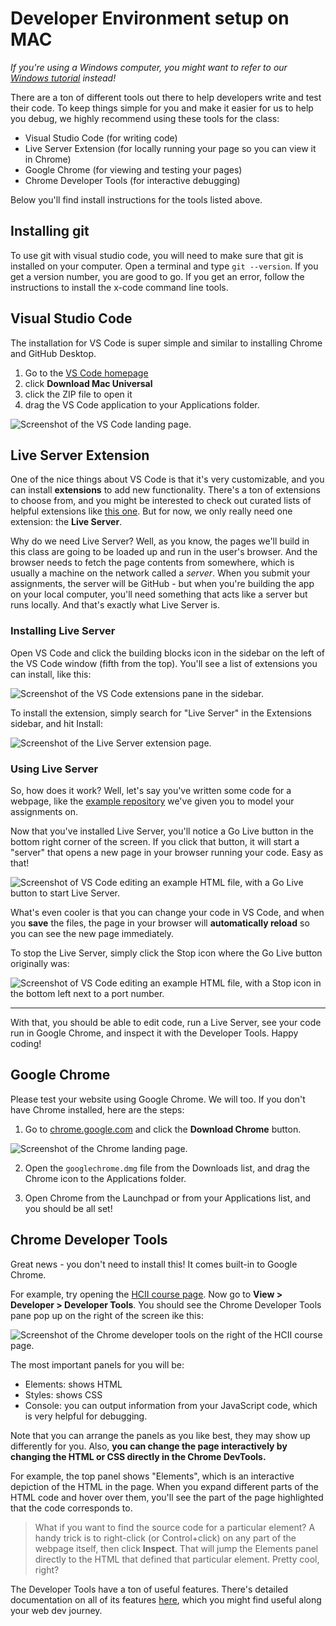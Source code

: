 # Developer Environment setup on MAC

_If you're using a Windows computer, you might want to refer to our [Windows tutorial](./DeveloperEnvironment--Win.md) instead!_

There are a ton of different tools out there to help developers write and test their code. To keep things simple for you and make it easier for us to help you debug, we highly recommend using these tools for the class:

- Visual Studio Code (for writing code)
- Live Server Extension (for locally running your page so you can view it in Chrome)
- Google Chrome (for viewing and testing your pages)
- Chrome Developer Tools (for interactive debugging)

Below you'll find install instructions for the tools listed above.

## Installing git

To use git with visual studio code, you will need to make sure that git is installed on your computer. Open a terminal and type `git --version`. If you get a version number, you are good to go. If you get an error, follow the instructions to install the x-code command line tools.

## Visual Studio Code

The installation for VS Code is super simple and similar to installing Chrome and GitHub Desktop.

1. Go to the [VS Code homepage](https://code.visualstudio.com/)
2. click **Download Mac Universal**
3. click the ZIP file to open it
4. drag the VS Code application to your Applications folder.

![Screenshot of the VS Code landing page.](./assets/mac/vscode-homepage.png)

## Live Server Extension

One of the nice things about VS Code is that it's very customizable, and you can install **extensions** to add new functionality. There's a ton of extensions to choose from, and you might be interested to check out curated lists of helpful extensions like [this one](https://www.sitepoint.com/vs-code-extensions-javascript-developers/). But for now, we only really need one extension: the **Live Server**.

Why do we need Live Server? Well, as you know, the pages we'll build in this class are going to be loaded up and run in the user's browser. And the browser needs to fetch the page contents from somewhere, which is usually a machine on the network called a _server_. When you submit your assignments, the server will be GitHub - but when you're building the app on your local computer, you'll need something that acts like a server but runs locally. And that's exactly what Live Server is.

### Installing Live Server

Open VS Code and click the building blocks icon in the sidebar on the left of the VS Code window (fifth from the top). You'll see a list of extensions you can install, like this:

![Screenshot of the VS Code extensions pane in the sidebar.](./assets/mac/vscode-extensions.png)

To install the extension, simply search for "Live Server" in the Extensions sidebar, and hit Install:

![Screenshot of the Live Server extension page.](./assets/mac/vscode-live-server.png)

### Using Live Server

So, how does it work? Well, let's say you've written some code for a webpage, like the [example repository](https://github.com/interactive-structures/teach-pui-example) we've given you to model your assignments on.

Now that you've installed Live Server, you'll notice a Go Live button in the bottom right corner of the screen. If you click that button, it will start a "server" that opens a new page in your browser running your code. Easy as that!

![Screenshot of VS Code editing an example HTML file, with a Go Live button to start Live Server.](./assets/mac/live-server-start.png)

What's even cooler is that you can change your code in VS Code, and when you **save** the files, the page in your browser will **automatically reload** so you can see the new page immediately.

To stop the Live Server, simply click the Stop icon where the Go Live button originally was:

![Screenshot of VS Code editing an example HTML file, with a Stop icon in the bottom left next to a port number.](./assets/mac/live-server-stop.png)

---

With that, you should be able to edit code, run a Live Server, see your code run in Google Chrome, and inspect it with the Developer Tools. Happy coding!

## Google Chrome

Please test your website using Google Chrome. We will too. If you don't have Chrome installed, here are the steps:

1. Go to [chrome.google.com](https://www.google.com/chrome/downloads/) and click the **Download Chrome** button.

![Screenshot of the Chrome landing page.](./assets/mac/chrome-homepage.png)

2. Open the `googlechrome.dmg` file from the Downloads list, and drag the Chrome icon to the Applications folder.

3. Open Chrome from the Launchpad or from your Applications list, and you should be all set!

## Chrome Developer Tools

Great news - you don't need to install this! It comes built-in to Google Chrome.

For example, try opening the [HCII course page](https://www.hcii.cmu.edu/academics/courses). Now go to **View > Developer > Developer Tools**. You should see the Chrome Developer Tools pane pop up on the right of the screen ike this:

![Screenshot of the Chrome developer tools on the right of the HCII course page.](./assets/mac/chrome-devtools.png)

The most important panels for you will be:

- Elements: shows HTML
- Styles: shows CSS
- Console: you can output information from your JavaScript code, which is very helpful for debugging.

Note that you can arrange the panels as you like best, they may show up differently for you. Also, **you can change the page interactively by changing the HTML or CSS directly in the Chrome DevTools.**

For example, the top panel shows "Elements", which is an interactive depiction of the HTML in the page. When you expand different parts of the HTML code and hover over them, you'll see the part of the page highlighted that the code corresponds to.

> What if you want to find the source code for a particular element? A handy trick is to right-click (or Control+click) on any part of the webpage itself, then click **Inspect**. That will jump the Elements panel directly to the HTML that defined that particular element. Pretty cool, right?

The Developer Tools have a ton of useful features. There's detailed documentation on all of its features [here](https://developer.chrome.com/docs/devtools/), which you might find useful along your web dev journey.
